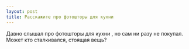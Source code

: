 ```yaml
---
layout: post 
title: Расскажите про фотошторы для кухни 
--- 
```

Давно слышал про фотошторы для кухни , но сам ни разу не покупал. Может кто сталкивался, стоящая вещь?